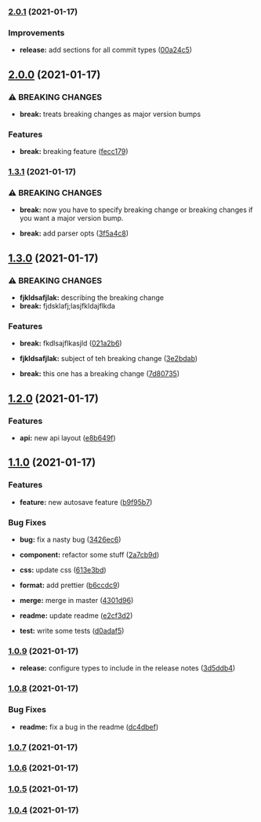 ### [2.0.1](https://github.com/bradgarropy/test-conventional-commits/compare/v2.0.0...v2.0.1) (2021-01-17)


### Improvements

* **release:** add sections for all commit types ([00a24c5](https://github.com/bradgarropy/test-conventional-commits/commit/00a24c521421e0bf0955f36baa6ed538d5054e5b))

## [2.0.0](https://github.com/bradgarropy/test-conventional-commits/compare/v1.3.1...v2.0.0) (2021-01-17)


### ⚠ BREAKING CHANGES

* **break:** treats breaking changes as major version bumps

### Features

* **break:** breaking feature ([fecc179](https://github.com/bradgarropy/test-conventional-commits/commit/fecc1793f55a5b5b02ec2ba014433ba0c92f4531))

### [1.3.1](https://github.com/bradgarropy/test-conventional-commits/compare/v1.3.0...v1.3.1) (2021-01-17)


### ⚠ BREAKING CHANGES

* **break:** now you have to specify breaking change or breaking changes if you want a major
version bump.

* **break:** add parser opts ([3f5a4c8](https://github.com/bradgarropy/test-conventional-commits/commit/3f5a4c8593e48db34c66e7ee533a012fe8282567))

## [1.3.0](https://github.com/bradgarropy/test-conventional-commits/compare/v1.2.0...v1.3.0) (2021-01-17)


### ⚠ BREAKING CHANGES

* **fjkldsafjlak:** describing the breaking change
* **break:** fjdsklafj;lasjfkldajflkda

### Features

* **break:** fkdlsajflkasjld ([021a2b6](https://github.com/bradgarropy/test-conventional-commits/commit/021a2b6d02bf02333324e8a1ce2cb56ac397b606))
* **fjkldsafjlak:** subject of teh breaking change ([3e2bdab](https://github.com/bradgarropy/test-conventional-commits/commit/3e2bdab919dd66c2ef0092d869bbdbbbf61a5bc6))


* **break:** this one has a breaking change ([7d80735](https://github.com/bradgarropy/test-conventional-commits/commit/7d80735e49d1c2cbaf9d57a520465128d3a76fce))

## [1.2.0](https://github.com/bradgarropy/test-conventional-commits/compare/v1.1.0...v1.2.0) (2021-01-17)


### Features

* **api:** new api layout ([e8b649f](https://github.com/bradgarropy/test-conventional-commits/commit/e8b649f64ccc8e05553671ea19f01c5868fe63cd))

## [1.1.0](https://github.com/bradgarropy/test-conventional-commits/compare/v1.0.9...v1.1.0) (2021-01-17)


### Features

* **feature:** new autosave feature ([b9f95b7](https://github.com/bradgarropy/test-conventional-commits/commit/b9f95b7021dda756ad20513a4931ae351634aa67))


### Bug Fixes

* **bug:** fix a nasty bug ([3426ec6](https://github.com/bradgarropy/test-conventional-commits/commit/3426ec6c3d57a6f96fefdb844acaecb3be778ec0))


* **component:** refactor some stuff ([2a7cb9d](https://github.com/bradgarropy/test-conventional-commits/commit/2a7cb9da7bbaa5e43aae50e63c8b521a0e0f8e58))
* **css:** update css ([613e3bd](https://github.com/bradgarropy/test-conventional-commits/commit/613e3bdc3400a0141abbf4ad05cab2440929d5f8))
* **format:** add prettier ([b6ccdc9](https://github.com/bradgarropy/test-conventional-commits/commit/b6ccdc97c3b6b43d49a6c302569fd938cadc09e9))
* **merge:** merge in master ([4301d96](https://github.com/bradgarropy/test-conventional-commits/commit/4301d965484deffcb4d33b6f07578167fd6d99b1))
* **readme:** update readme ([e2cf3d2](https://github.com/bradgarropy/test-conventional-commits/commit/e2cf3d29fbe851363477068c0dcabdf2e7aa5e1a))
* **test:** write some tests ([d0adaf5](https://github.com/bradgarropy/test-conventional-commits/commit/d0adaf50900daeb20dcba967334b4537c6643887))

### [1.0.9](https://github.com/bradgarropy/test-conventional-commits/compare/v1.0.8...v1.0.9) (2021-01-17)


* **release:** configure types to include in the release notes ([3d5ddb4](https://github.com/bradgarropy/test-conventional-commits/commit/3d5ddb4e7f49b331028bef80237d14248d429525))

### [1.0.8](https://github.com/bradgarropy/test-conventional-commits/compare/v1.0.7...v1.0.8) (2021-01-17)

### Bug Fixes

-   **readme:** fix a bug in the readme ([dc4dbef](https://github.com/bradgarropy/test-conventional-commits/commit/dc4dbef8efffaae8b61b915a1b2b00b3842f0fae))

### [1.0.7](https://github.com/bradgarropy/test-conventional-commits/compare/v1.0.6...v1.0.7) (2021-01-17)

### [1.0.6](https://github.com/bradgarropy/test-conventional-commits/compare/v1.0.5...v1.0.6) (2021-01-17)

### [1.0.5](https://github.com/bradgarropy/test-conventional-commits/compare/v1.0.4...v1.0.5) (2021-01-17)

### [1.0.4](https://github.com/bradgarropy/test-conventional-commits/compare/v1.0.3...v1.0.4) (2021-01-17)

